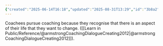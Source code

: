 ```yaml
---
{"created":"2025-06-14T16:18","updated":"2025-08-31T13:29","id":"3b8a2","dg-permalink":"3b8a2-coaching-for-change","dg-publish":true,"dg-path":"Think/Coachee pursues change.md","permalink":"/3b8a2-coaching-for-change/","dgPassFrontmatter":true,"noteIcon":"1"}
---
```


Coachees pursue coaching because they recognise that there is an aspect of their life that they want to change. ([[Learn in Public/Reference/@armstrongCoachingDialogueCreating2012\|@armstrongCoachingDialogueCreating2012]]). 
